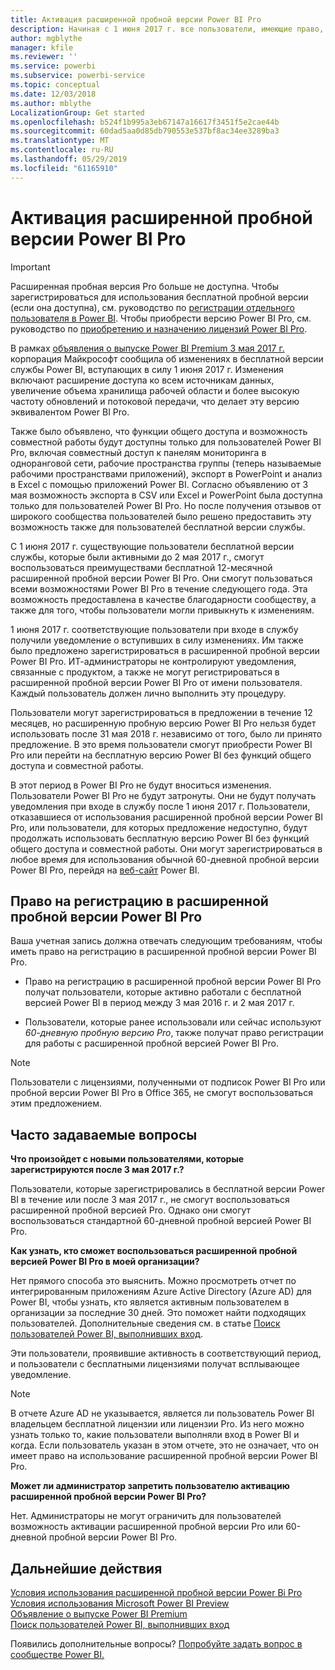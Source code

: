 ```yaml
---
title: Активация расширенной пробной версии Power BI Pro
description: Начиная с 1 июня 2017 г. все пользователи, имеющие право, смогут воспользоваться расширенной пробной версией Power BI Pro.
author: mgblythe
manager: kfile
ms.reviewer: ''
ms.service: powerbi
ms.subservice: powerbi-service
ms.topic: conceptual
ms.date: 12/03/2018
ms.author: mblythe
LocalizationGroup: Get started
ms.openlocfilehash: b524f1b995a3eb67147a16617f3451f5e2cae44b
ms.sourcegitcommit: 60dad5aa0d85db790553e537bf8ac34ee3289ba3
ms.translationtype: MT
ms.contentlocale: ru-RU
ms.lasthandoff: 05/29/2019
ms.locfileid: "61165910"
---
```

# <a name="extended-pro-trial-activation"></a>Активация расширенной пробной версии Power BI Pro

> [!IMPORTANT]
> Расширенная пробная версия Pro больше не доступна. Чтобы зарегистрироваться для использования бесплатной пробной версии (если она доступна), см. руководство по [регистрации отдельного пользователя в Power BI](service-self-service-signup-for-power-bi.md). Чтобы приобрести версию Power BI Pro, см. руководство по [приобретению и назначению лицензий Power BI Pro](service-admin-purchasing-power-bi-pro.md).

В рамках [объявления о выпуске Power BI Premium 3 мая 2017 г.](https://powerbi.microsoft.com/blog/microsoft-accelerates-modern-bi-adoption-with-power-bi-premium/) корпорация Майкрософт сообщила об изменениях в бесплатной версии службы Power BI, вступающих в силу 1 июня 2017 г. Изменения включают расширение доступа ко всем источникам данных, увеличение объема хранилища рабочей области и более высокую частоту обновлений и потоковой передачи, что делает эту версию эквивалентом Power BI Pro.

Также было объявлено, что функции общего доступа и возможность совместной работы будут доступны только для пользователей Power BI Pro, включая совместный доступ к панелям мониторинга в одноранговой сети, рабочие пространства группы (теперь называемые рабочими пространствами приложений), экспорт в PowerPoint и анализ в Excel с помощью приложений Power BI. Согласно объявлению от 3 мая возможность экспорта в CSV или Excel и PowerPoint была доступна только для пользователей Power BI Pro. Но после получения отзывов от широкого сообщества пользователей было решено предоставить эту возможность также для пользователей бесплатной версии службы.

С 1 июня 2017 г. существующие пользователи бесплатной версии службы, которые были активными до 2 мая 2017 г., смогут воспользоваться преимуществами бесплатной 12-месячной расширенной пробной версии Power BI Pro. Они смогут пользоваться всеми возможностями Power BI Pro в течение следующего года. Эта возможность предоставлена в качестве благодарности сообществу, а также для того, чтобы пользователи могли привыкнуть к изменениям.

1 июня 2017 г. соответствующие пользователи при входе в службу получили уведомление о вступивших в силу изменениях. Им также было предложено зарегистрироваться в расширенной пробной версии Power BI Pro. ИТ-администраторы не контролируют уведомления, связанные с продуктом, а также не могут регистрироваться в расширенной пробной версии Power BI Pro от имени пользователя. Каждый пользователь должен лично выполнить эту процедуру.

Пользователи могут зарегистрироваться в предложении в течение 12 месяцев, но расширенную пробную версию Power BI Pro нельзя будет использовать после 31 мая 2018 г. независимо от того, было ли принято предложение. В это время пользователи смогут приобрести Power BI Pro или перейти на бесплатную версию Power BI без функций общего доступа и совместной работы.

В этот период в Power BI Pro не будут вноситься изменения. Пользователи Power BI Pro не будут затронуты. Они не будут получать уведомления при входе в службу после 1 июня 2017 г. Пользователи, отказавшиеся от использования расширенной пробной версии Power BI Pro, или пользователи, для которых предложение недоступно, будут продолжать использовать бесплатную версию Power BI без функций общего доступа и совместной работы. Они могут зарегистрироваться в любое время для использования обычной 60-дневной пробной версии Power BI Pro, перейдя на [веб-сайт](https://powerbi.microsoft.com/get-started/) Power BI.

## <a name="eligibility-for-extended-pro-trial"></a>Право на регистрацию в расширенной пробной версии Power BI Pro

Ваша учетная запись должна отвечать следующим требованиям, чтобы иметь право на регистрацию в расширенной пробной версии Power BI Pro.

* Право на регистрацию в расширенной пробной версии Power BI Pro получат пользователи, которые активно работали с бесплатной версией Power BI в период между 3 мая 2016 г. и 2 мая 2017 г.

* Пользователи, которые ранее использовали или сейчас используют *60-дневную пробную версию Pro*, также получат право регистрации для работы с расширенной пробной версией Power BI Pro.

> [!NOTE]
> Пользователи с лицензиями, полученными от подписок Power BI Pro или пробной версии Power BI Pro в Office 365, не смогут воспользоваться этим предложением.

## <a name="frequently-asked-questions"></a>Часто задаваемые вопросы

**Что произойдет с новыми пользователями, которые зарегистрируются после 3 мая 2017 г.?**

Пользователи, которые зарегистрировались в бесплатной версии Power BI в течение или после 3 мая 2017 г., не смогут воспользоваться расширенной пробной версией Pro. Однако они смогут воспользоваться стандартной 60-дневной пробной версией Power BI Pro.

**Как узнать, кто сможет воспользоваться расширенной пробной версией Power BI Pro в моей организации?**

Нет прямого способа это выяснить. Можно просмотреть отчет по интегрированным приложениям Azure Active Directory (Azure AD) для Power BI, чтобы узнать, кто является активным пользователем в организации за последние 30 дней. Это поможет найти подходящих пользователей. Дополнительные сведения см. в статье [Поиск пользователей Power BI, выполнивших вход](service-admin-access-usage.md).

Эти пользователи, проявившие активность в соответствующий период, и пользователи с бесплатными лицензиями получат всплывающее уведомление.

> [!NOTE]
> В отчете Azure AD не указывается, является ли пользователь Power BI владельцем бесплатной лицензии или лицензии Pro. Из него можно узнать только то, какие пользователи выполняли вход в Power BI и когда. Если пользователь указан в этом отчете, это не означает, что он имеет право на использование расширенной пробной версии Power BI Pro.

**Может ли администратор запретить пользователю активацию расширенной пробной версии Power BI Pro?**

Нет. Администраторы не могут ограничить для пользователей возможность активации расширенной пробной версии Pro или 60-дневной пробной версии Power BI Pro.

## <a name="next-steps"></a>Дальнейшие действия

[Условия использования расширенной пробной версии Power Bi Pro](https://aka.ms/power-bi-trial)  
[Условия использования Microsoft Power BI Preview](https://powerbi.microsoft.com/terms-of-service/)  
[Объявление о выпуске Power BI Premium](https://aka.ms/pbipremium-announcement)  
[Поиск пользователей Power BI, выполнивших вход](service-admin-access-usage.md)

Появились дополнительные вопросы? [Попробуйте задать вопрос в сообществе Power BI.](https://community.powerbi.com/)
